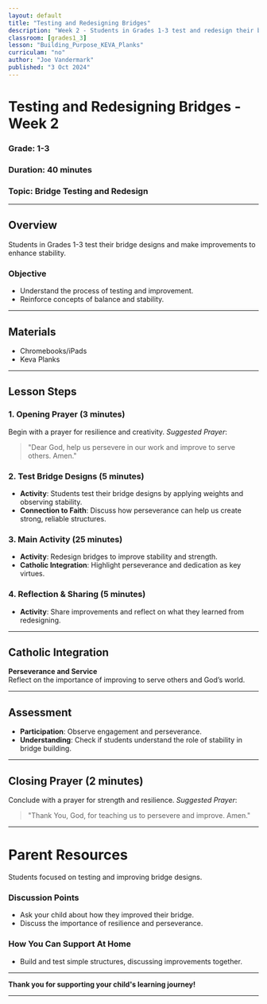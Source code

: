 ```yaml
---
layout: default
title: "Testing and Redesigning Bridges"
description: "Week 2 - Students in Grades 1-3 test and redesign their bridge structures."
classroom: [grades1_3]
lesson: "Building_Purpose_KEVA_Planks"
curriculam: "no"
author: "Joe Vandermark"
published: "3 Oct 2024"
---
```


# Testing and Redesigning Bridges - Week 2

### **Grade**: 1-3  
### **Duration**: 40 minutes  
### **Topic**: Bridge Testing and Redesign

---

## **Overview**
Students in Grades 1-3 test their bridge designs and make improvements to enhance stability.

### **Objective**
- Understand the process of testing and improvement.
- Reinforce concepts of balance and stability.

---

## **Materials**
- Chromebooks/iPads
- Keva Planks

---

## **Lesson Steps**

### **1. Opening Prayer (3 minutes)**
Begin with a prayer for resilience and creativity.
_Suggested Prayer_:  
> "Dear God, help us persevere in our work and improve to serve others. Amen."

### **2. Test Bridge Designs (5 minutes)**
- **Activity**: Students test their bridge designs by applying weights and observing stability.
- **Connection to Faith**: Discuss how perseverance can help us create strong, reliable structures.

### **3. Main Activity (25 minutes)**
- **Activity**: Redesign bridges to improve stability and strength.
- **Catholic Integration**: Highlight perseverance and dedication as key virtues.

### **4. Reflection & Sharing (5 minutes)**
- **Activity**: Share improvements and reflect on what they learned from redesigning.

---

## **Catholic Integration**
**Perseverance and Service**  
Reflect on the importance of improving to serve others and God’s world.

---

## **Assessment**
- **Participation**: Observe engagement and perseverance.
- **Understanding**: Check if students understand the role of stability in bridge building.

---

## **Closing Prayer (2 minutes)**
Conclude with a prayer for strength and resilience.
_Suggested Prayer_:  
> "Thank You, God, for teaching us to persevere and improve. Amen."

---

# Parent Resources

Students focused on testing and improving bridge designs.

### **Discussion Points**
- Ask your child about how they improved their bridge.
- Discuss the importance of resilience and perseverance.

### **How You Can Support At Home**
- Build and test simple structures, discussing improvements together.

---

**Thank you for supporting your child's learning journey!**

---
